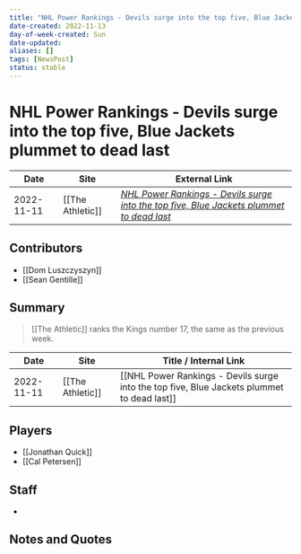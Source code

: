 ```yaml
---
title: "NHL Power Rankings - Devils surge into the top five, Blue Jackets plummet to dead last"
date-created: 2022-11-13
day-of-week-created: Sun
date-updated: 
aliases: []
tags: [NewsPost]
status: stable
---
```


# NHL Power Rankings - Devils surge into the top five, Blue Jackets plummet to dead last

| Date       | Site             | External Link                                                                                                                                                     |
| ---------- | ---------------- | ----------------------------------------------------------------------------------------------------------------------------------------------------------------- |
| 2022-11-11 | [[The Athletic]] | [*NHL Power Rankings - Devils surge into the top five, Blue Jackets plummet to dead last*](https://theathletic.com/3826105/2022/11/11/nhl-power-rankings-devils/) |

## Contributors
- [[Dom Luszczyszyn]]
- [[Sean Gentille]]

## Summary
> [[The Athletic]] ranks the Kings number 17, the same as the previous week.

| Date       | Site             | Title / Internal Link                                                                      |
| ---------- | ---------------- | ------------------------------------------------------------------------------------------ |
| 2022-11-11 | [[The Athletic]] | [[NHL Power Rankings - Devils surge into the top five, Blue Jackets plummet to dead last]] |

## Players
- [[Jonathan Quick]]
- [[Cal Petersen]]

## Staff
- 

## Notes and Quotes
> 

